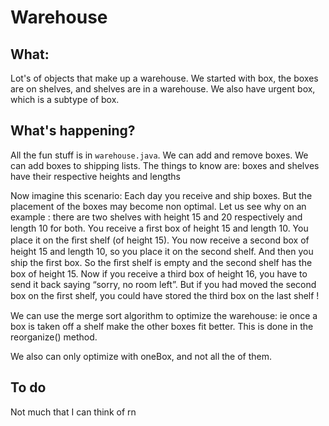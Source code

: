 # Warehouse

## What:
Lot's of objects that make up a warehouse. We started with box, the boxes are on shelves, and shelves are in a warehouse. We also have urgent box, which is a subtype of box. 

## What's happening?

All the fun stuff is in `warehouse.java`. We can add and remove boxes. We can add boxes to shipping lists.
The things to know are: boxes and shelves have their respective heights and lengths

Now imagine this scenario:
Each day you receive and ship boxes. But the placement of the boxes may become non optimal. Let us see why on an example : there are two shelves with height 15 and 20 respectively and length 10 for both. You receive a ﬁrst box of height 15 and length 10. You place it on the ﬁrst shelf (of height 15). You now receive a second box of height 15 and length 10, so you place it on the second shelf. And then you ship the ﬁrst box. So the ﬁrst shelf is empty and the second shelf has the box of height 15. Now if you receive a third box of height 16, you have to send it back saying “sorry, no room left”. But if you had moved the second box on the ﬁrst shelf, you could have stored the third box on the last shelf !

We can use the merge sort algorithm to optimize the warehouse: ie once a box is taken off a shelf 
make the other boxes fit better. This is done in the reorganize() method. 

We also can only optimize with oneBox, and not all the of them.

## To do
Not much that I can think of rn


